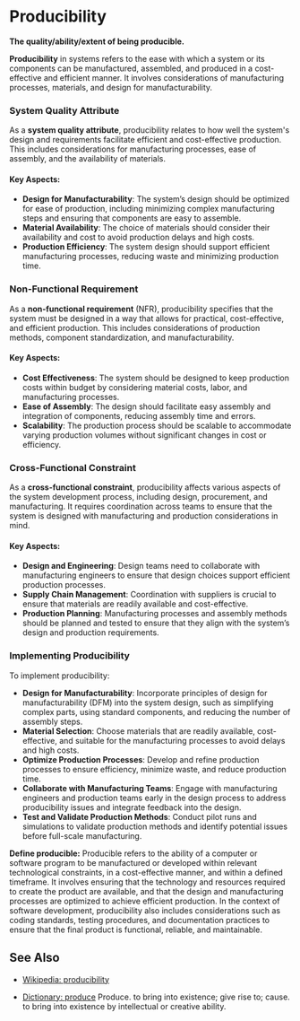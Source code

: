 # Producibility

**The quality/ability/extent of being producible.**

<span data-chatgpt-prompt="producibility + template">

**Producibility** in systems refers to the ease with which a system or its components can be manufactured, assembled, and produced in a cost-effective and efficient manner. It involves considerations of manufacturing processes, materials, and design for manufacturability.

### System Quality Attribute

As a **system quality attribute**, producibility relates to how well the system's design and requirements facilitate efficient and cost-effective production. This includes considerations for manufacturing processes, ease of assembly, and the availability of materials.

#### Key Aspects:
- **Design for Manufacturability**: The system’s design should be optimized for ease of production, including minimizing complex manufacturing steps and ensuring that components are easy to assemble.
- **Material Availability**: The choice of materials should consider their availability and cost to avoid production delays and high costs.
- **Production Efficiency**: The system design should support efficient manufacturing processes, reducing waste and minimizing production time.

### Non-Functional Requirement

As a **non-functional requirement** (NFR), producibility specifies that the system must be designed in a way that allows for practical, cost-effective, and efficient production. This includes considerations of production methods, component standardization, and manufacturability.

#### Key Aspects:
- **Cost Effectiveness**: The system should be designed to keep production costs within budget by considering material costs, labor, and manufacturing processes.
- **Ease of Assembly**: The design should facilitate easy assembly and integration of components, reducing assembly time and errors.
- **Scalability**: The production process should be scalable to accommodate varying production volumes without significant changes in cost or efficiency.

### Cross-Functional Constraint

As a **cross-functional constraint**, producibility affects various aspects of the system development process, including design, procurement, and manufacturing. It requires coordination across teams to ensure that the system is designed with manufacturing and production considerations in mind.

#### Key Aspects:
- **Design and Engineering**: Design teams need to collaborate with manufacturing engineers to ensure that design choices support efficient production processes.
- **Supply Chain Management**: Coordination with suppliers is crucial to ensure that materials are readily available and cost-effective.
- **Production Planning**: Manufacturing processes and assembly methods should be planned and tested to ensure that they align with the system’s design and production requirements.

### Implementing Producibility

To implement producibility:
- **Design for Manufacturability**: Incorporate principles of design for manufacturability (DFM) into the system design, such as simplifying complex parts, using standard components, and reducing the number of assembly steps.
- **Material Selection**: Choose materials that are readily available, cost-effective, and suitable for the manufacturing processes to avoid delays and high costs.
- **Optimize Production Processes**: Develop and refine production processes to ensure efficiency, minimize waste, and reduce production time.
- **Collaborate with Manufacturing Teams**: Engage with manufacturing engineers and production teams early in the design process to address producibility issues and integrate feedback into the design.
- **Test and Validate Production Methods**: Conduct pilot runs and simulations to validate production methods and identify potential issues before full-scale manufacturing.

</span>

**Define producible:** <span data-chatgpt-prompt="define producible (computers and software)">Producible refers to the ability of a computer or software program to be manufactured or developed within relevant technological constraints, in a cost-effective manner, and within a defined timeframe. It involves ensuring that the technology and resources required to create the product are available, and that the design and manufacturing processes are optimized to achieve efficient production. In the context of software development, producibility also includes considerations such as coding standards, testing procedures, and documentation practices to ensure that the final product is functional, reliable, and maintainable.</span>

## See Also

* [Wikipedia: producibility](https://wikipedia.org/wiki/producibility)

* [Dictionary: produce](https://www.dictionary.com/browse/produce) Produce. to bring into existence; give rise to; cause. to bring into existence by intellectual or creative ability.
